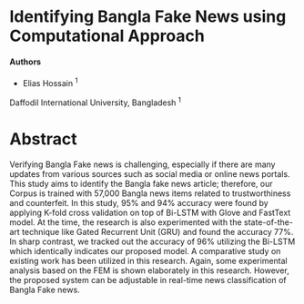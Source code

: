 # Identifying Bangla Fake News using Computational Approach 


<h4> Authors</h4>
<ul>
<li>Elias Hossain <sup>1</sup></li>

</ul>
Daffodil International University, Bangladesh <sup>1</sup> <br>


# Abstract
Verifying Bangla Fake news is challenging, especially if there are many updates from various sources such as social media or online news portals. This study aims to identify the Bangla fake news article; therefore, our Corpus is trained with 57,000 Bangla news items related to trustworthiness and counterfeit. In this study, 95% and 94% accuracy were found by applying K-fold cross validation on top of Bi-LSTM with Glove and FastText model. At the time, the research is also experimented with the state-of-the-art technique like Gated Recurrent Unit (GRU) and found the accuracy 77%. In sharp contrast, we tracked out the accuracy of 96% utilizing the Bi-LSTM which identically indicates our proposed model. A comparative study on existing work has been utilized in this research. Again, some experimental analysis based on the FEM is shown elaborately in this research. However, the proposed system can be adjustable in real-time news classification of Bangla Fake news.
